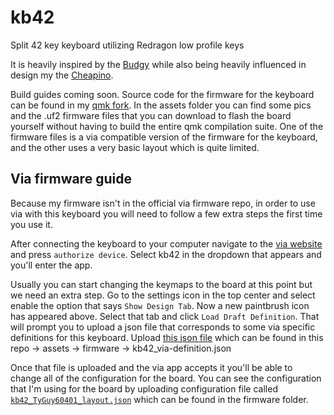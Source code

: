 # kb42
Split 42 key keyboard utilizing Redragon low profile keys

It is heavily inspired by the [Budgy](https://github.com/doesntfazer/Budgy)
while also being heavily influenced in design my the
[Cheapino](https://github.com/tompi/cheapino).

Build guides coming soon. Source code for the firmware
for the keyboard can be found in my [qmk fork](https://github.com/TyGuy60401/qmk_firmware).
In the assets folder you can find some pics and the
.uf2 firmware files that you can download to flash the
board yourself without having to build the entire qmk
compilation suite. One of the firmware files is a via
compatible version of the firmware for the keyboard,
and the other uses a very basic layout which is quite
limited.

Via firmware guide
------------------

Because my firmware isn't in the official via firmware
repo, in order to use via with this keyboard you will
need to follow a few extra steps the first time you
use it.


After connecting the keyboard to your computer navigate
to the [via website](usevia.app) and press `authorize
device`.  Select kb42 in the dropdown that appears and
you'll enter the app.


Usually you can start changing the keymaps to the board
at this point but we need an extra step. Go to the settings
icon in the top center and select enable the option
that says `Show Design Tab`. Now a new paintbrush icon
has appeared above. Select that tab and click `Load
Draft Definition`. That will prompt you to upload a
json file that corresponds to some via specific definitions
for this keyboard. Upload [this json file](https://github.com/TyGuy60401/kb42/blob/dc6ad67e50948e26156101fd82f4def80222cbb4/assets/firmware/kb42_via-definition.json)
which can be found in this repo -> assets -> firmware
-> kb42_via-definition.json

Once that file is uploaded and the via app accepts it
you'll be able to change all of the configuration for
the board. You can see the configuration that I'm using
for the board by uploading configuration file called
[`kb42_TyGuy60401_layout.json`](https://github.com/TyGuy60401/kb42/blob/dc6ad67e50948e26156101fd82f4def80222cbb4/assets/firmware/kb42_TyGuy60401_layout.json) which can be found in
the firmware folder.

